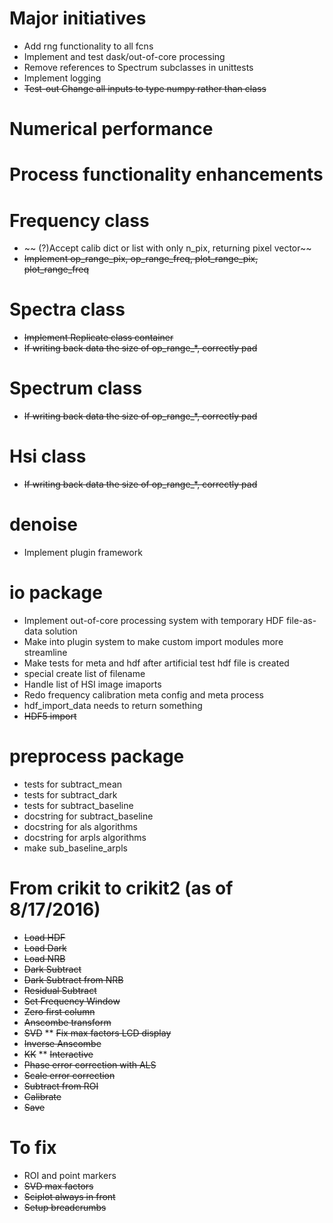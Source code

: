 # Major initiatives
* Add rng functionality to all fcns
* Implement and test dask/out-of-core processing
* Remove references to Spectrum subclasses in unittests
* Implement logging
* ~~Test-out Change all inputs to type numpy rather than class~~

# Numerical performance

# Process functionality enhancements

# Frequency class
* ~~ (?)Accept calib dict or list with only n_pix, returning pixel vector~~
* ~~Implement op_range_pix, op_range_freq, plot_range_pix, plot_range_freq~~

# Spectra class
* ~~Implement Replicate class container~~
* ~~If writing back data the size of op_range_\*, correctly pad~~

# Spectrum class
* ~~If writing back data the size of op_range_\*, correctly pad~~

# Hsi class
* ~~If writing back data the size of op_range_\*, correctly pad~~

# denoise
* Implement plugin framework

# io package
* Implement out-of-core processing system with temporary HDF file-as-data solution
* Make into plugin system to make custom import modules more streamline
* Make tests for meta and hdf after artificial test hdf file is created
* special create list of filename
* Handle list of HSI image imaports
* Redo frequency calibration meta config and meta process
* hdf_import_data needs to return something
* ~~HDF5 import~~

# preprocess package
* tests for subtract_mean
* tests for subtract_dark
* tests for subtract_baseline
* docstring for subtract_baseline
* docstring for als algorithms
* docstring for arpls algorithms
* make sub_baseline_arpls

# From crikit to crikit2 (as of 8/17/2016)
* ~~Load HDF~~
* ~~Load Dark~~
* ~~Load NRB~~
* ~~Dark Subtract~~
* ~~Dark Subtract from NRB~~
* ~~Residual Subtract~~
* ~~Set Frequency Window~~
* ~~Zero first column~~
* ~~Anscombe transform~~
* ~~SVD~~
** ~~Fix max factors LCD display~~
* ~~Inverse Anscombe~~
* ~~KK~~
** ~~Interactive~~
* ~~Phase error correction with ALS~~
* ~~Scale error correction~~
* ~~Subtract from ROI~~
* ~~Calibrate~~
* ~~Save~~

# To fix
* ROI and point markers
* ~~SVD max factors~~
* ~~Sciplot always in front~~
* ~~Setup breadcrumbs~~


